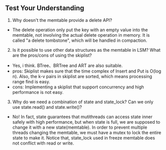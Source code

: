 ## Test Your Understanding
1. Why doesn't the memtable provide a delete API?
- The delete operation only put the key with an empty value into the memtable, not involving the actual delete operation in memory. It is called "a delete tombstone", which will be handled in compaction.
2. Is it possible to use other data structures as the memtable in LSM? What are the pros/cons of using the skiplist?
- Yes, i think. BTree、BRTree and ART are also suitable. 
- pros: Skiplist makes sure that the time complex of Insert and Put is O(log n). Also, the k-v pairs in skiplist are sorted, which means processing range find is easy.
- cons: Implementing a skiplist that support concurrency and high performance is not easy.
3. Why do we need a combination of state and state_lock? Can we only use state.read() and state.write()?
- No! In fact, state guarantees that mutithreads can access state inner safely with high performance, but when state is full, we are supposed to change it with a new state(memtable). In order to prevent multiple threads changing the memtable, we must have a mutex to lock the entire state to make it. Notice that, state_lock used in freeze memtable does not conflict with read or write.